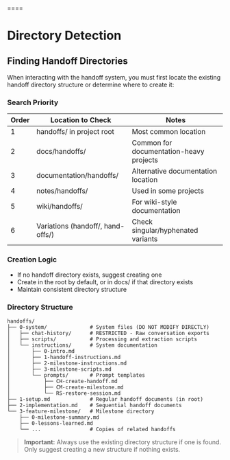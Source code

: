 ====

# Directory Detection

## Finding Handoff Directories

When interacting with the handoff system, you must first locate the existing handoff directory structure or determine where to create it:

### Search Priority

| Order | Location to Check | Notes |
|-------|-------------------|-------|
| 1 | handoffs/ in project root | Most common location |
| 2 | docs/handoffs/ | Common for documentation-heavy projects |
| 3 | documentation/handoffs/ | Alternative documentation location |
| 4 | notes/handoffs/ | Used in some projects |
| 5 | wiki/handoffs/ | For wiki-style documentation |
| 6 | Variations (handoff/, hand-offs/) | Check singular/hyphenated variants |

### Creation Logic

- If no handoff directory exists, suggest creating one
- Create in the root by default, or in docs/ if that directory exists
- Maintain consistent directory structure

### Directory Structure

```
handoffs/
├── 0-system/              # System files (DO NOT MODIFY DIRECTLY)
│   ├── chat-history/      # RESTRICTED - Raw conversation exports
│   ├── scripts/           # Processing and extraction scripts
│   └── instructions/      # System documentation
│       ├── 0-intro.md
│       ├── 1-handoff-instructions.md
│       ├── 2-milestone-instructions.md
│       ├── 3-milestone-scripts.md
│       └── prompts/       # Prompt templates
│           ├── CH-create-handoff.md
│           ├── CM-create-milestone.md
│           └── RS-restore-session.md
├── 1-setup.md             # Regular handoff documents (in root)
├── 2-implementation.md    # Sequential handoff documents
└── 3-feature-milestone/   # Milestone directory
    ├── 0-milestone-summary.md
    ├── 0-lessons-learned.md
    └── ...                # Copies of related handoffs
```

> **Important:** Always use the existing directory structure if one is found. Only suggest creating a new structure if nothing exists.